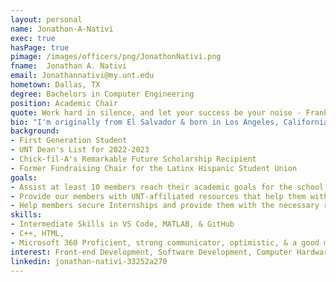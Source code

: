 ```yaml
---
layout: personal
name: Jonathon-A-Nativi
exec: true
hasPage: true
pimage: /images/officers/png/JonathonNativi.png
fname:  Jonathan A. Nativi
email: Jonathannativi@my.unt.edu
hometown: Dallas, TX 
degree: Bachelors in Computer Engineering 
position: Academic Chair
quote: Work hard in silence, and let your success be your noise - Frank Ocean
bio: "I'm originally from El Salvador & born in Los Angeles, California. At a very young age I moved to Dallas, Texas where I can confidently call my hometown. Some of my hobbies include listening to music, going to the gym, going to concerts, and thrifting! I'm excited to represent SHPE as the Academic Chair & help our members achieve their academic goals." 
background: 
- First Generation Student
- UNT Dean's List for 2022-2023
- Chick-fil-A's Remarkable Future Scholarship Recipient
- Former Fundraising Chair for the Latinx Hispanic Student Union
goals: 
- Assist at least 10 members reach their academic goals for the school year.
- Provide our members with UNT-affiliated resources that help them with their studies.
- Help members secure Internships and provide them with the necessary resources.
skills:
- Intermediate Skills in VS Code, MATLAB, & GitHub
- C++, HTML, 
- Microsoft 360 Proficient, strong communicator, optimistic, & a good multi-tasker.
interest: Front-end Development, Software Development, Computer Hardware Specialists, Web Development, Systems Administrator.
linkedin: jonathan-nativi-33252a270
---
```


